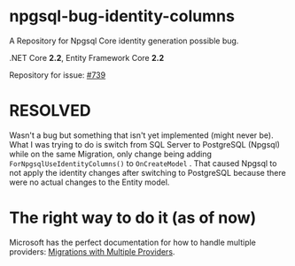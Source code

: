 # npgsql-bug-identity-columns
A Repository for Npgsql Core identity generation possible bug.

.NET Core **2.2**, Entity Framework Core **2.2**

Repository for issue: [#739](https://github.com/npgsql/Npgsql.EntityFrameworkCore.PostgreSQL/issues/739)

# RESOLVED 

Wasn't a bug but something that isn't yet implemented (might never be). What I was trying to do is switch from SQL Server to PostgreSQL (Npgsql) while on the same Migration, only change being adding `ForNpgsqlUseIdentityColumns()` to  `OnCreateModel` . That caused Npgsql to not apply the identity changes after switching to PostgreSQL because there were no actual changes to the Entity model. 

# The right way to do it (as of now)
Microsoft has the perfect documentation for how to handle multiple providers: [Migrations with Multiple Providers](https://docs.microsoft.com/en-us/ef/core/managing-schemas/migrations/providers).
